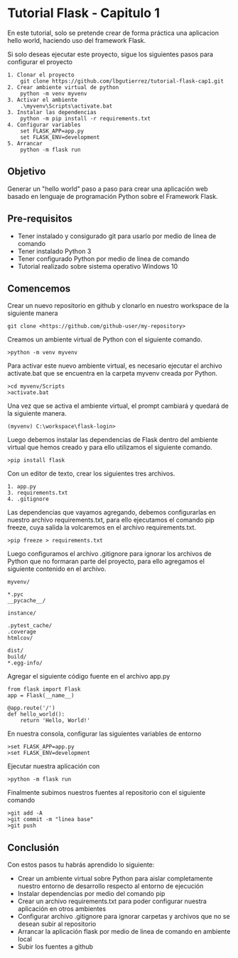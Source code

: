# Tutorial Flask - Capitulo 1

En este tutorial, solo se pretende crear de forma práctica una aplicacion hello world, haciendo uso del framework Flask.

Si solo deseas ejecutar este proyecto, sigue los siguientes pasos para configurar el proyecto

```
1. Clonar el proyecto
    git clone https://github.com/lbgutierrez/tutorial-flask-cap1.git
2. Crear ambiente virtual de python
    python -m venv myvenv
3. Activar el ambiente
    .\myvenv\Scripts\activate.bat
3. Instalar las dependencias
    python -m pip install -r requirements.txt
4. Configurar variables
    set FLASK_APP=app.py
    set FLASK_ENV=development
5. Arrancar
    python -m flask run
```

## Objetivo

Generar un "hello world" paso a paso para crear una aplicación web basado en lenguaje de programación Python sobre el Framework Flask.

## Pre-requisitos

- Tener instalado y consigurado git para usarlo por medio de linea de comando
- Tener instalado Python 3
- Tener configurado Python por medio de línea de comando
- Tutorial realizado sobre sistema operativo Windows 10

## Comencemos

Crear un nuevo repositorio en github y clonarlo en nuestro workspace de la siguiente manera

```
git clone <https://github.com/github-user/my-repository>
```

Creamos un ambiente virtual de Python con el siguiente comando.

```
>python -m venv myvenv  
``` 

Para activar este nuevo ambiente virtual, es necesario ejecutar el archivo activate.bat que se encuentra en la carpeta myvenv creada por Python.

```
>cd myvenv/Scripts
>activate.bat
```

Una vez que se activa el ambiente virtual, el prompt cambiará y quedará de la siguiente manera.

```
(myvenv) C:\workspace\flask-login>
```

Luego debemos instalar las dependencias de Flask dentro del ambiente virtual que hemos creado y para ello utilizamos el siguiente comando.

```
>pip install flask
``` 

Con un editor de texto, crear los siguientes tres archivos.

```
1. app.py
3. requirements.txt
4. .gitignore
```

Las dependencias que vayamos agregando, debemos configurarlas en nuestro archivo requirements.txt, para ello ejecutamos el comando pip freeze, cuya salida la volcaremos en el archivo requirements.txt.

```
>pip freeze > requirements.txt
```

Luego configuramos el archivo .gitignore para ignorar los archivos de Python que no formaran parte del proyecto, para ello agregamos el siguiente contenido en el archivo.

```
myvenv/

*.pyc
__pycache__/

instance/

.pytest_cache/
.coverage
htmlcov/

dist/
build/
*.egg-info/
```

Agregar el siguiente código fuente en el archivo app.py

```
from flask import Flask
app = Flask(__name__)

@app.route('/')
def hello_world():
    return 'Hello, World!'
```

En nuestra consola, configurar las siguientes variables de entorno

```
>set FLASK_APP=app.py
>set FLASK_ENV=development
```

Ejecutar nuestra aplicación con

```
>python -m flask run
```

Finalmente subimos nuestros fuentes al repositorio con el siguiente comando

```
>git add -A
>git commit -m "linea base"
>git push
```

## Conclusión
Con estos pasos tu habrás aprendido lo siguiente:

- Crear un ambiente virtual sobre Python para aislar completamente nuestro entorno de desarrollo respecto al entorno de ejecución
- Instalar dependencias por medio del comando pip
- Crear un archivo requirements.txt para poder configurar nuestra aplicación en otros ambientes
- Configurar archivo .gitignore para ignorar carpetas y archivos que no se desean subir al repositorio
- Arrancar la aplicación flask por medio de linea de comando en ambiente local
- Subir los fuentes a github

